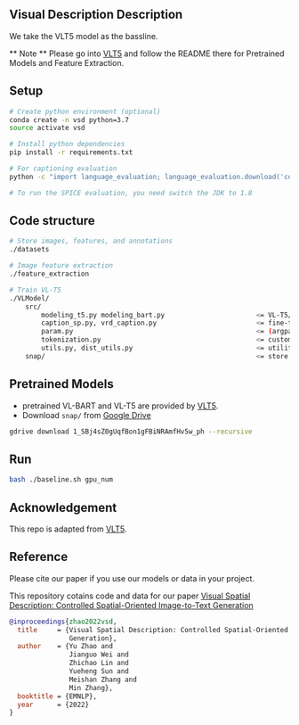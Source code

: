 ## Visual Description Description

We take the VLT5 model as the bassline.

** Note **
Please go into [VLT5](https://github.com/j-min/VL-T5) and follow the README there for Pretrained Models and Feature Extraction.


## Setup
```bash
# Create python environment (optional)
conda create -n vsd python=3.7
source activate vsd

# Install python dependencies
pip install -r requirements.txt

# For captioning evaluation
python -c "import language_evaluation; language_evaluation.download('coco')"

# To run the SPICE evaluation, you need switch the JDK to 1.8
```

## Code structure
```bash
# Store images, features, and annotations
./datasets

# Image feature extraction
./feature_extraction

# Train VL-T5
./VLModel/
    src/
        modeling_t5.py modeling_bart.py                       <= VL-T5/VL-BART model classes
        caption_sp.py, vrd_caption.py                         <= fine-tuning
        param.py                                              <= (argparse) configuration
        tokenization.py                                       <= custom tokenizer
        utils.py, dist_utils.py                               <= utility functions
    snap/                                                     <= store weight checkpoints
```


## Pretrained Models
- pretrained VL-BART and VL-T5 are provided by [VLT5](https://github.com/j-min/VL-T5).
- Download `snap/` from [Google Drive](https://drive.google.com/drive/folders/1_SBj4sZ0gUqfBon1gFBiNRAmfHv5w_ph?usp=sharing)
```bash
gdrive download 1_SBj4sZ0gUqfBon1gFBiNRAmfHv5w_ph --recursive
```

## Run
```bash
bash ./baseline.sh gpu_num
```

## Acknowledgement

This repo is adapted from [VLT5](https://github.com/j-min/VL-T5).


## Reference
Please cite our paper if you use our models or data in your project.

This repository cotains code and data for our paper [Visual Spatial Description: Controlled Spatial-Oriented Image-to-Text Generation](https://arxiv.org/abs/2210.11109)


```bibtex
@inproceedings{zhao2022vsd,
  title     = {Visual Spatial Description: Controlled Spatial-Oriented Image-to-Text
               Generation},
  author    = {Yu Zhao and
               Jianguo Wei and
               Zhichao Lin and
               Yueheng Sun and
               Meishan Zhang and
               Min Zhang},
  booktitle = {EMNLP},
  year      = {2022}
}
```